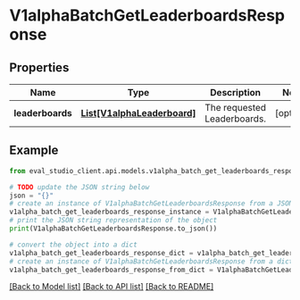 # V1alphaBatchGetLeaderboardsResponse


## Properties

Name | Type | Description | Notes
------------ | ------------- | ------------- | -------------
**leaderboards** | [**List[V1alphaLeaderboard]**](V1alphaLeaderboard.md) | The requested Leaderboards. | [optional] 

## Example

```python
from eval_studio_client.api.models.v1alpha_batch_get_leaderboards_response import V1alphaBatchGetLeaderboardsResponse

# TODO update the JSON string below
json = "{}"
# create an instance of V1alphaBatchGetLeaderboardsResponse from a JSON string
v1alpha_batch_get_leaderboards_response_instance = V1alphaBatchGetLeaderboardsResponse.from_json(json)
# print the JSON string representation of the object
print(V1alphaBatchGetLeaderboardsResponse.to_json())

# convert the object into a dict
v1alpha_batch_get_leaderboards_response_dict = v1alpha_batch_get_leaderboards_response_instance.to_dict()
# create an instance of V1alphaBatchGetLeaderboardsResponse from a dict
v1alpha_batch_get_leaderboards_response_from_dict = V1alphaBatchGetLeaderboardsResponse.from_dict(v1alpha_batch_get_leaderboards_response_dict)
```
[[Back to Model list]](../README.md#documentation-for-models) [[Back to API list]](../README.md#documentation-for-api-endpoints) [[Back to README]](../README.md)


